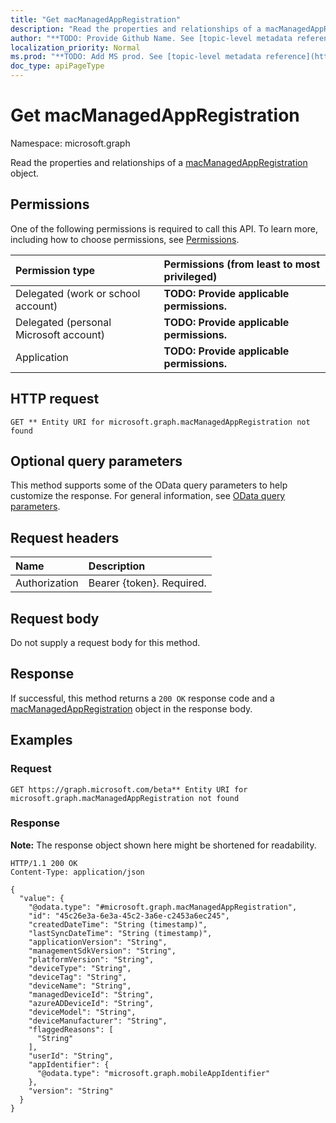 ```yaml
---
title: "Get macManagedAppRegistration"
description: "Read the properties and relationships of a macManagedAppRegistration object."
author: "**TODO: Provide Github Name. See [topic-level metadata reference](https://msgo.azurewebsites.net/add/document/guidelines/metadata.html#topic-level-metadata)**"
localization_priority: Normal
ms.prod: "**TODO: Add MS prod. See [topic-level metadata reference](https://msgo.azurewebsites.net/add/document/guidelines/metadata.html#topic-level-metadata)**"
doc_type: apiPageType
---
```


# Get macManagedAppRegistration
Namespace: microsoft.graph

Read the properties and relationships of a [macManagedAppRegistration](../resources/macmanagedappregistration.md) object.

## Permissions
One of the following permissions is required to call this API. To learn more, including how to choose permissions, see [Permissions](/graph/permissions-reference).

|Permission type|Permissions (from least to most privileged)|
|:---|:---|
|Delegated (work or school account)|**TODO: Provide applicable permissions.**|
|Delegated (personal Microsoft account)|**TODO: Provide applicable permissions.**|
|Application|**TODO: Provide applicable permissions.**|

## HTTP request

<!-- {
  "blockType": "ignored"
}
-->
``` http
GET ** Entity URI for microsoft.graph.macManagedAppRegistration not found
```

## Optional query parameters
This method supports some of the OData query parameters to help customize the response. For general information, see [OData query parameters](/graph/query-parameters).

## Request headers
|Name|Description|
|:---|:---|
|Authorization|Bearer {token}. Required.|

## Request body
Do not supply a request body for this method.

## Response

If successful, this method returns a `200 OK` response code and a [macManagedAppRegistration](../resources/macmanagedappregistration.md) object in the response body.

## Examples

### Request
<!-- {
  "blockType": "request",
  "name": "get_macmanagedappregistration"
}
-->
``` http
GET https://graph.microsoft.com/beta** Entity URI for microsoft.graph.macManagedAppRegistration not found
```


### Response
**Note:** The response object shown here might be shortened for readability.
<!-- {
  "blockType": "response",
  "truncated": true,
  "@odata.type": "microsoft.graph.macManagedAppRegistration"
}
-->
``` http
HTTP/1.1 200 OK
Content-Type: application/json

{
  "value": {
    "@odata.type": "#microsoft.graph.macManagedAppRegistration",
    "id": "45c26e3a-6e3a-45c2-3a6e-c2453a6ec245",
    "createdDateTime": "String (timestamp)",
    "lastSyncDateTime": "String (timestamp)",
    "applicationVersion": "String",
    "managementSdkVersion": "String",
    "platformVersion": "String",
    "deviceType": "String",
    "deviceTag": "String",
    "deviceName": "String",
    "managedDeviceId": "String",
    "azureADDeviceId": "String",
    "deviceModel": "String",
    "deviceManufacturer": "String",
    "flaggedReasons": [
      "String"
    ],
    "userId": "String",
    "appIdentifier": {
      "@odata.type": "microsoft.graph.mobileAppIdentifier"
    },
    "version": "String"
  }
}
```

